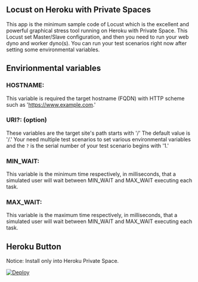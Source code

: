 ## Locust on Heroku with Private Spaces

This app is the minimum sample code of Locust which is the excellent and powerful graphical stress tool running on Heroku with Private Space. This Locust set Master/Slave configuration, and then you need to run your web dyno and worker dyno(s).
You can run your test scenarios right now after setting some environmental variables.

## Envirionmental variables

### HOSTNAME:
This variable is required the target hostname (FQDN) with HTTP scheme such as 'https://www.example.com.'

### URI?: (option)
These variables are the target site's path starts with '/' The default value is '/.'
Your need multiple test scenarios to set various environmental variables and the `?` is the serial number of your test scenario begins with '1.'

### MIN_WAIT:
This variable is the minimum time respectively, in milliseconds, that a simulated user will wait between MIN_WAIT and MAX_WAIT executing each task.

### MAX_WAIT:
This variable is the maximum time respectively, in milliseconds, that a simulated user will wait between MIN_WAIT and MAX_WAIT executing each task.

## Heroku Button

Notice: Install only into Heroku Private Space.

[![Deploy](https://www.herokucdn.com/deploy/button.svg)](https://heroku.com/deploy)